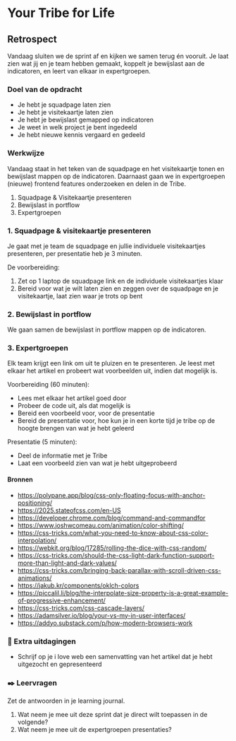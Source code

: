 # Your Tribe for Life

## Retrospect

Vandaag sluiten we de sprint af en kijken we samen terug én vooruit. Je laat zien wat jij en je team hebben gemaakt, koppelt je bewijslast aan de indicatoren, en leert van elkaar in expertgroepen.  


### Doel van de opdracht

- Je hebt je squadpage laten zien
- Je hebt je visitekaartje laten zien
- Je hebt je bewijslast gemapped op indicatoren
- Je weet in welk project je bent ingedeeld
- Je hebt nieuwe kennis vergaard en gedeeld


### Werkwijze

Vandaag staat in het teken van de squadpage en het visitekaartje tonen en bewijslast mappen op de indicatoren. Daarnaast gaan we in expertgroepen (nieuwe) frontend features onderzoeken en delen in de Tribe.

1. Squadpage & Visitekaartje presenteren
2. Bewijslast in portflow
3. Expertgroepen


### 1. Squadpage & visitekaartje presenteren

Je gaat met je team de squadpage en jullie individuele visitekaartjes presenteren, per presentatie heb je 3 minuten. 

De voorbereiding:
1. Zet op 1 laptop de squadpage link en de individuele visitekaartjes klaar
2. Bereid voor wat je wilt laten zien en zeggen over de squadpage en je visitekaartje, laat zien waar je trots op bent


### 2. Bewijslast in portflow

We gaan samen de bewijslast in portflow mappen op de indicatoren. 


### 3. Expertgroepen

Elk team krijgt een link om uit te pluizen en te presenteren. Je leest met elkaar het artikel en probeert wat voorbeelden uit, indien dat mogelijk is. 

Voorbereiding (60 minuten):
- Lees met elkaar het artikel goed door
- Probeer de code uit, als dat mogelijk is
- Bereid een voorbeeld voor, voor de presentatie
- Bereid de presentatie voor, hoe kun je in een korte tijd je tribe op de hoogte brengen van wat je hebt geleerd

Presentatie (5 minuten):
- Deel de informatie met je Tribe
- Laat een voorbeeld zien van wat je hebt uitgeprobeerd

#### Bronnen

- https://polypane.app/blog/css-only-floating-focus-with-anchor-positioning/
- https://2025.stateofcss.com/en-US
- https://developer.chrome.com/blog/command-and-commandfor
- https://www.joshwcomeau.com/animation/color-shifting/
- https://css-tricks.com/what-you-need-to-know-about-css-color-interpolation/
- https://webkit.org/blog/17285/rolling-the-dice-with-css-random/
- https://css-tricks.com/should-the-css-light-dark-function-support-more-than-light-and-dark-values/
- https://css-tricks.com/bringing-back-parallax-with-scroll-driven-css-animations/
- https://jakub.kr/components/oklch-colors
- https://piccalil.li/blog/the-interpolate-size-property-is-a-great-example-of-progressive-enhancement/
- https://css-tricks.com/css-cascade-layers/
- https://adamsilver.io/blog/your-vs-my-in-user-interfaces/
- https://addyo.substack.com/p/how-modern-browsers-work


### 💪 Extra uitdagingen
- Schrijf op je i love web een samenvatting van het artikel dat je hebt uitgezocht en gepresenteerd

### ✒️ Leervragen

Zet de antwoorden in je learning journal.
1. Wat neem je mee uit deze sprint dat je direct wilt toepassen in de volgende?
2. Wat neem je mee uit de expertgroepen presentaties?
